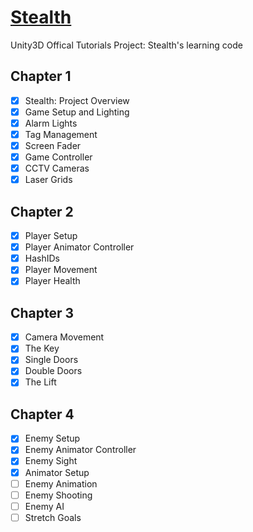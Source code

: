 [Stealth](http://unity3d.com/learn/tutorials/projects/stealth)
=======

Unity3D Offical Tutorials Project: Stealth's learning code

Chapter 1
-------------------------
- [x] Stealth: Project Overview
- [x] Game Setup and Lighting
- [x] Alarm Lights
- [x] Tag Management
- [x] Screen Fader
- [x] Game Controller
- [x] CCTV Cameras
- [x] Laser Grids

Chapter 2
-------------------------
- [x] Player Setup
- [x] Player Animator Controller
- [x] HashIDs
- [x] Player Movement
- [x] Player Health

Chapter 3
-------------------------
- [x] Camera Movement
- [x] The Key
- [x] Single Doors
- [x] Double Doors
- [x] The Lift

Chapter 4
-------------------------
- [x] Enemy Setup
- [x] Enemy Animator Controller
- [x] Enemy Sight
- [x] Animator Setup
- [ ] Enemy Animation
- [ ] Enemy Shooting
- [ ] Enemy AI
- [ ] Stretch Goals